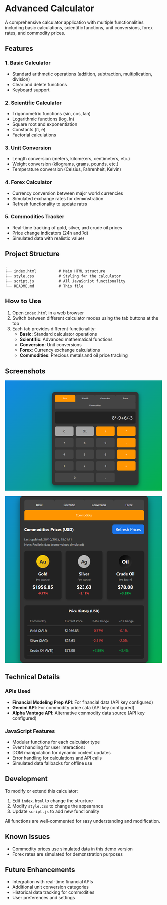 # Advanced Calculator

A comprehensive calculator application with multiple functionalities including basic calculations, scientific functions, unit conversions, forex rates, and commodity prices.

## Features

### 1. Basic Calculator
- Standard arithmetic operations (addition, subtraction, multiplication, division)
- Clear and delete functions
- Keyboard support

### 2. Scientific Calculator
- Trigonometric functions (sin, cos, tan)
- Logarithmic functions (log, ln)
- Square root and exponentiation
- Constants (π, e)
- Factorial calculations

### 3. Unit Conversion
- Length conversion (meters, kilometers, centimeters, etc.)
- Weight conversion (kilograms, grams, pounds, etc.)
- Temperature conversion (Celsius, Fahrenheit, Kelvin)

### 4. Forex Calculator
- Currency conversion between major world currencies
- Simulated exchange rates for demonstration
- Refresh functionality to update rates

### 5. Commodities Tracker
- Real-time tracking of gold, silver, and crude oil prices
- Price change indicators (24h and 7d)
- Simulated data with realistic values

## Project Structure

```
.
├── index.html          # Main HTML structure
├── style.css           # Styling for the calculator
├── script.js           # All JavaScript functionality
└── README.md           # This file
```

## How to Use

1. Open `index.html` in a web browser
2. Switch between different calculator modes using the tab buttons at the top
3. Each tab provides different functionality:
   - **Basic**: Standard calculator operations
   - **Scientific**: Advanced mathematical functions
   - **Conversion**: Unit conversions
   - **Forex**: Currency exchange calculations
   - **Commodities**: Precious metals and oil price tracking

## Screenshots
  
   ![alt text](image.png)

   ![alt text](image-1.png)
   
## Technical Details

### APIs Used

- **Financial Modeling Prep API**: For financial data (API key configured)
- **Gemini API**: For commodity price data (API key configured)
- **Alpha Vantage API**: Alternative commodity data source (API key configured)

### JavaScript Features

- Modular functions for each calculator type
- Event handling for user interactions
- DOM manipulation for dynamic content updates
- Error handling for calculations and API calls
- Simulated data fallbacks for offline use

## Development

To modify or extend this calculator:

1. Edit `index.html` to change the structure
2. Modify `style.css` to change the appearance
3. Update `script.js` to add new functionality

All functions are well-commented for easy understanding and modification.

## Known Issues

- Commodity prices use simulated data in this demo version
- Forex rates are simulated for demonstration purposes

## Future Enhancements

- Integration with real-time financial APIs
- Additional unit conversion categories
- Historical data tracking for commodities
- User preferences and settings